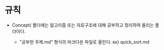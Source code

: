 # 규칙
* Concept/ 폴더에는 알고리즘 또는 자료구조에 대해 공부하고 정리하여 올리는 폴더이다.
    
    - "공부한 주제.md" 형식의 마크다운 파일로 올린다. ex) quick_sort.md